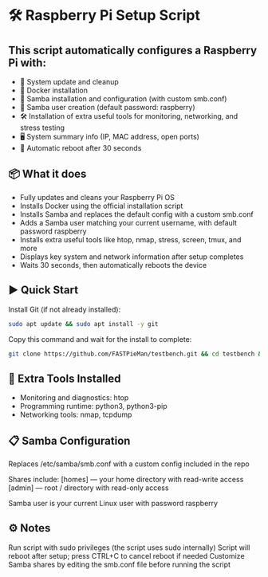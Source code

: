 # 🛠 Raspberry Pi Setup Script


## This script automatically configures a Raspberry Pi with:
- 🔄 System update and cleanup
- 🐳 Docker installation
- 📁 Samba installation and configuration (with custom smb.conf)
- 👤 Samba user creation (default password: raspberry)
- 🛠 Installation of extra useful tools for monitoring, networking, and stress testing
- 🖥 System summary info (IP, MAC address, open ports)
- 🔁 Automatic reboot after 30 seconds


## 📦 What it does
- Fully updates and cleans your Raspberry Pi OS
- Installs Docker using the official installation script
- Installs Samba and replaces the default config with a custom smb.conf
- Adds a Samba user matching your current username, with default password raspberry
- Installs extra useful tools like htop, nmap, stress, screen, tmux, and more
- Displays key system and network information after setup completes
- Waits 30 seconds, then automatically reboots the device

## ▶️ Quick Start

Install Git (if not already installed):
```bash
sudo apt update && sudo apt install -y git
```

Copy this command and wait for the install to complete:
```bash
git clone https://github.com/FASTPieMan/testbench.git && cd testbench && chmod +x setup-pi.sh && ./setup-pi.sh
```

## 🔧 Extra Tools Installed
- Monitoring and diagnostics: htop
- Programming runtime: python3, python3-pip
- Networking tools: nmap, tcpdump


## 📋 Samba Configuration
Replaces /etc/samba/smb.conf with a custom config included in the repo

Shares include:
[homes] — your home directory with read-write access
[admin] — root / directory with read-only access

Samba user is your current Linux user with password raspberry

## ⚙️ Notes
Run script with sudo privileges (the script uses sudo internally)
Script will reboot after setup; press CTRL+C to cancel reboot if needed
Customize Samba shares by editing the smb.conf file before running the script
